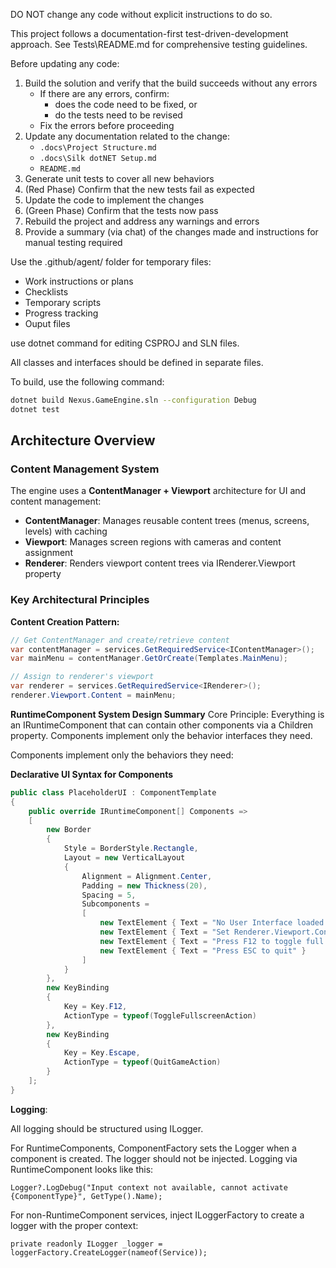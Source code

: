 DO NOT change any code without explicit instructions to do so.

This project follows a documentation-first test-driven-development approach. See Tests\README.md for comprehensive testing guidelines.

Before updating any code:

1. Build the solution and verify that the build succeeds without any errors
   - If there are any errors, confirm:
     - does the code need to be fixed, or
     - do the tests need to be revised
   - Fix the errors before proceeding
2. Update any documentation related to the change:
   - `.docs\Project Structure.md`
   - `.docs\Silk dotNET Setup.md`
   - `README.md`
3. Generate unit tests to cover all new behaviors
4. (Red Phase) Confirm that the new tests fail as expected
5. Update the code to implement the changes
6. (Green Phase) Confirm that the tests now pass
7. Rebuild the project and address any warnings and errors
8. Provide a summary (via chat) of the changes made and instructions for manual testing required

Use the .github/agent/ folder for temporary files:

- Work instructions or plans
- Checklists
- Temporary scripts
- Progress tracking
- Ouput files

use dotnet command for editing CSPROJ and SLN files.

All classes and interfaces should be defined in separate files.

To build, use the following command:

```bash
dotnet build Nexus.GameEngine.sln --configuration Debug
dotnet test
```

## Architecture Overview

### Content Management System

The engine uses a **ContentManager + Viewport** architecture for UI and content management:

- **ContentManager**: Manages reusable content trees (menus, screens, levels) with caching
- **Viewport**: Manages screen regions with cameras and content assignment
- **Renderer**: Renders viewport content trees via IRenderer.Viewport property

### Key Architectural Principles

**Content Creation Pattern:**

```csharp
// Get ContentManager and create/retrieve content
var contentManager = services.GetRequiredService<IContentManager>();
var mainMenu = contentManager.GetOrCreate(Templates.MainMenu);

// Assign to renderer's viewport
var renderer = services.GetRequiredService<IRenderer>();
renderer.Viewport.Content = mainMenu;
```

**RuntimeComponent System Design Summary**
Core Principle: Everything is an IRuntimeComponent that can contain other components via a Children property. Components implement only the behavior interfaces they need.

Components implement only the behaviors they need:

**Declarative UI Syntax for Components**

```csharp
public class PlaceholderUI : ComponentTemplate
{
    public override IRuntimeComponent[] Components =>
    [
        new Border
        {
            Style = BorderStyle.Rectangle,
            Layout = new VerticalLayout
            {
                Alignment = Alignment.Center,
                Padding = new Thickness(20),
                Spacing = 5,
                Subcomponents =
                [
                    new TextElement { Text = "No User Interface loaded." },
                    new TextElement { Text = "Set Renderer.Viewport.Content with ContentManager.GetOrCreate() in your startup code." },
                    new TextElement { Text = "Press F12 to toggle full screen mode" },
                    new TextElement { Text = "Press ESC to quit" }
                ]
            }
        },
        new KeyBinding
        {
            Key = Key.F12,
            ActionType = typeof(ToggleFullscreenAction)
        },
        new KeyBinding
        {
            Key = Key.Escape,
            ActionType = typeof(QuitGameAction)
        }
    ];
}
```

**Logging**:

All logging should be structured using ILogger.

For RuntimeComponents, ComponentFactory sets the Logger when a component is created. The logger should not be injected. Logging via RuntimeComponent looks like this:

    Logger?.LogDebug("Input context not available, cannot activate {ComponentType}", GetType().Name);

For non-RuntimeComponent services, inject ILoggerFactory to create a logger with the proper context:

    private readonly ILogger _logger = loggerFactory.CreateLogger(nameof(Service));

